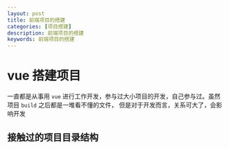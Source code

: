 ```yaml
---
layout: post
title: 前端项目的搭建
categories: [项目搭建]
description: 前端项目的搭建
keywords: 前端项目的搭建 
---
```

# vue 搭建项目
一直都是从事用 `vue` 进行工作开发，参与过大小项目的开发，自己参与过。虽然项目 `build` 之后都是一堆看不懂的文件，
但是对于开发而言，关系可大了，会影响开发

## 接触过的项目目录结构


